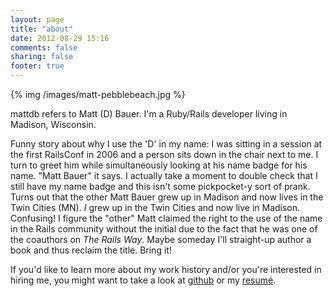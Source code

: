 ```yaml
---
layout: page
title: "about"
date: 2012-08-29 15:16
comments: false
sharing: false
footer: true
---
```

{% img /images/matt-pebblebeach.jpg %}

mattdb refers to Matt (D) Bauer. I'm a Ruby/Rails developer living in Madison, Wisconsin. 

Funny story about why I use the 'D' in my name: I was sitting in a session at the first RailsConf in 2006 and a person sits down in the chair next to me. I turn to greet him while simultaneously looking at his name badge for his name. "Matt Bauer" it says. I actually take a moment to double check that I still have my name badge and this isn't some pickpocket-y sort of prank. Turns out that the other Matt Bauer grew up in Madison and now lives in the Twin Cities (MN). *I* grew up in the Twin Cities and now live in Madison. Confusing! I figure the "other" Matt claimed the right to the use of the name in the Rails community without the initial due to the fact that he was one of the coauthors on _The Rails Way_.  Maybe someday I'll straight-up author a book and thus reclaim the title. Bring it!

If you'd like to learn more about my work history and/or you're interested in hiring me, you might want to take a look at [github](https://github.com/mattdb/) or my [resum&eacute;](/resume/).
